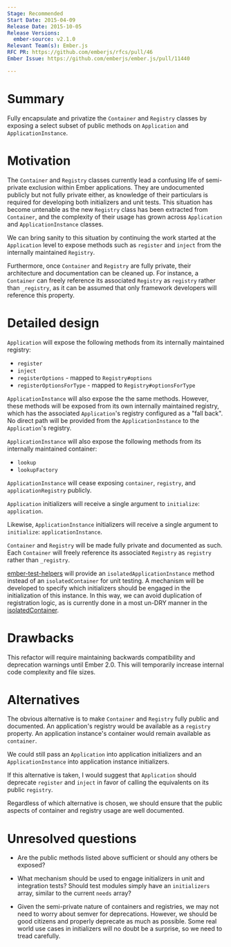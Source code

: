 ```yaml
---
Stage: Recommended
Start Date: 2015-04-09
Release Date: 2015-10-05
Release Versions:
  ember-source: v2.1.0
Relevant Team(s): Ember.js
RFC PR: https://github.com/emberjs/rfcs/pull/46
Ember Issue: https://github.com/emberjs/ember.js/pull/11440

---
```


# Summary

Fully encapsulate and privatize the `Container` and `Registry` classes by
exposing a select subset of public methods on `Application` and
`ApplicationInstance`.

# Motivation

The `Container` and `Registry` classes currently lead a confusing life of
semi-private exclusion within Ember applications. They are undocumented
publicly but not fully private either, as knowledge of their particulars is
required for developing both initializers and unit tests. This situation has
become untenable as the new `Registry` class has been extracted from
`Container`, and the complexity of their usage has grown across
`Application` and `ApplicationInstance` classes.

We can bring sanity to this situation by continuing the work started at the
`Application` level to expose methods such as `register` and `inject` from the
internally maintained `Registry`.

Furthermore, once `Container` and `Registry` are fully private, their
architecture and documentation can be cleaned up. For instance, a
`Container` can freely reference its associated `Registry` as `registry`
rather than `_registry`, as it can be assumed that only framework developers
will reference this property.

# Detailed design

`Application` will expose the following methods from its internally maintained
registry:

* `register`
* `inject`
* `registerOptions` - mapped to `Registry#options`
* `registerOptionsForType` - mapped to `Registry#optionsForType`

`ApplicationInstance` will also expose the the same methods. However, these
methods will be exposed from its own internally maintained registry, which
has the associated `Application`'s registry configured as a "fall back". No
direct path will be provided from the `ApplicationInstance` to the
`Application`'s registry.

`ApplicationInstance` will also expose the following methods from its
internally maintained container:

* `lookup`
* `lookupFactory`

`ApplicationInstance` will cease exposing `container`, `registry`, and
`applicationRegistry` publicly.

`Application` initializers will receive a single argument to `initialize`:
`application`.

Likewise, `ApplicationInstance` initializers will receive a single argument
to `initialize`: `applicationInstance`.

`Container` and `Registry` will be made fully private and documented as
such. Each `Container` will freely reference its associated `Registry` as
`registry` rather than `_registry`.

[ember-test-helpers](https://github.com/switchfly/ember-test-helpers)
will provide an `isolatedApplicationInstance` method instead of an
`isolatedContainer` for unit testing. A mechanism will be developed to specify
which initializers should be engaged in the initialization of this instance.
In this way, we can avoid duplication of registration logic, as is currently
done in a most un-DRY manner in the [isolatedContainer](https://github.com/switchfly/ember-test-helpers/blob/master/lib/ember-test-helpers/isolated-container.js#L56-L79).

# Drawbacks

This refactor will require maintaining backwards compatibility and
deprecation warnings until Ember 2.0. This will temporarily increase
internal code complexity and file sizes.

# Alternatives

The obvious alternative is to make `Container` and `Registry` fully public
and documented. An application's registry would be available as a `registry`
property. An application instance's container would remain available as
`container`.

We could still pass an `Application` into application initializers
and an `ApplicationInstance` into application instance initializers.

If this alternative is taken, I would suggest that `Application` should
deprecate `register` and `inject` in favor of calling the equivalents on its
public `registry`.

Regardless of which alternative is chosen, we should ensure that the public
aspects of container and registry usage are well documented.

# Unresolved questions

* Are the public methods listed above sufficient or should any others be
exposed?

* What mechanism should be used to engage initializers in unit and
integration tests? Should test modules simply have an `initializers` array,
similar to the current `needs` array?

* Given the semi-private nature of containers and registries, we may not need
to worry about semver for deprecations. However, we should be good citizens
and properly deprecate as much as possible. Some real world use cases in
initializers will no doubt be a surprise, so we need to tread carefully.
